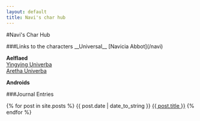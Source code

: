 ```yaml
---
layout: default
title: Navi's char hub
---
```

#Navi's Char Hub

<nav>
###Links to the characters
__Universal__  
[Navicia Abbot](/navi)
  
__Aelflaed__  
[Yingying Univerba](/mizu)  
[Aretha Univerba](/camelot)  

__Androids__
</nav>

###Journal Entries

{% for post in site.posts %}
{{ post.date | date_to_string }}  [{{ post.title }}]({{post.url}})
{% endfor %}
